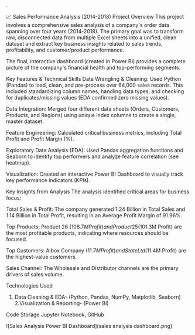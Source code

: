 .

📈 Sales Performance Analysis (2014-2018)
Project Overview
This project involves a comprehensive sales analysis of a company's order data spanning over four years (2014-2018). The primary goal was to transform raw, disconnected data from multiple Excel sheets into a unified, clean dataset and extract key business insights related to sales trends, profitability, and customer/product performance.

The final, interactive dashboard (created in Power BI) provides a complete picture of the company's financial health and top-performing segments.

Key Features & Technical Skills
Data Wrangling & Cleaning: Used Python (Pandas) to load, clean, and pre-process over 64,000 sales records. This included standardizing column names, handling data types, and checking for duplicates/missing values (EDA confirmed zero missing values).

Data Integration: Merged four different data sheets (Orders, Customers, Products, and Regions) using unique index columns to create a single, master dataset.

Feature Engineering: Calculated critical business metrics, including Total Profit and Profit Margin (%).

Exploratory Data Analysis (EDA): Used Pandas aggregation functions and Seaborn to identify top performers and analyze feature correlation (see heatmap).

Visualization: Created an interactive Power BI Dashboard to visually track key performance indicators (KPIs).

Key Insights from Analysis
The analysis identified critical areas for business focus:

Total Sales & Profit: The company generated 1.24 Billion in Total Sales and 1.14 Billion in Total Profit, resulting in an Average Profit Margin of 91.96%.

Top Products: Product 26 ($108.7M Profit) and Product 25 ($101.3M Profit) are the most profitable products, indicating where resources should be focused.

Top Customers: Aibox Company ($11.7M Profit) and State Ltd ($11.4M Profit) are the highest-value customers.

Sales Channel: The Wholesale and Distributor channels are the primary drivers of sales volume.

Technologies Used
1. Data Cleaning & EDA-	(Python, Pandas, NumPy, Matplotlib, Seaborn)
2.Visualization & Reporting-	(Power BI)

Code Storage	Jupyter Notebook, GitHub


![Sales Analysis Power BI Dashboard](sales analysis dashboard.png)


